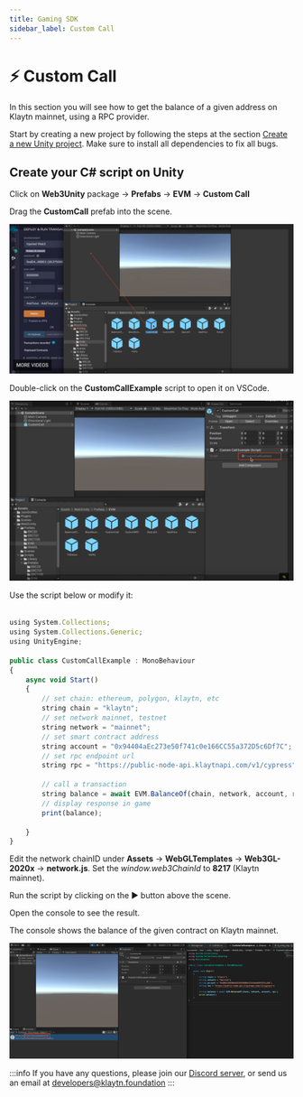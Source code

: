 ```yaml
---
title: Gaming SDK
sidebar_label: Custom Call
---
```


# ⚡ Custom Call <a id="Custom Call"></a>

In this section you will see how to get the balance of a given address on Klaytn mainnet, using a RPC provider.

Start by creating a new project by following the steps at the section [Create a new Unity project](./create-a-new-unity-project.md). Make sure to install all dependencies to fix all bugs.

## Create your C# script on Unity <a id="Create your C# script on Unity"></a>

Click on **Web3Unity** package → **Prefabs** → **EVM** → **Custom Call**

Drag the **CustomCall** prefab into the scene.

![](./../../../static/images/chainsafe/9_custom_callprefab.png)

Double-click on the **CustomCallExample** script to open it on VSCode.

![](../../../static/images/chainsafe/10_custom_callExample.png)

Use the script below or modify it:

```javascript

using System.Collections;
using System.Collections.Generic;
using UnityEngine;

public class CustomCallExample : MonoBehaviour
{
    async void Start()
    {
        // set chain: ethereum, polygon, klaytn, etc
        string chain = "klaytn";
        // set network mainnet, testnet
        string network = "mainnet"; 
        // set smart contract address
        string account = "0x94404aEc273e50f741c0e166CC55a372D5c6Df7C";
        // set rpc endpoint url
        string rpc = "https://public-node-api.klaytnapi.com/v1/cypress";
        
        // call a transaction
        string balance = await EVM.BalanceOf(chain, network, account, rpc);
        // display response in game
        print(balance);      
       
    }
}

```

Edit the network chainID under **Assets** → **WebGLTemplates** → **Web3GL-2020x** → **network.js**. Set the *window.web3ChainId* to **8217** (Klaytn mainnet).

Run the script by clicking on the ▶️ button above the scene.

Open the console to see the result.

The console shows the balance of the given contract on Klaytn mainnet.

![](./../../../static/images/chainsafe/11_edit-networkjs.png)


:::info
If you have any questions, please join our [Discord server](https://discord.io/KlaytnOfficial), or send us an email at developers@klaytn.foundation
:::